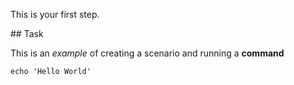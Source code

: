This is your first step.

## Task

This is an _example_ of creating a scenario and running a **command**

`echo 'Hello World'`
